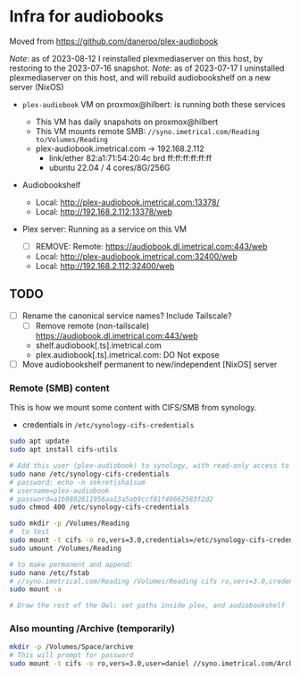 # Infra for audiobooks

Moved from <https://github.com/daneroo/plex-audiobook>

_Note_: as of 2023-08-12 I reinstalled plexmediaserver on this host, by restoring to the 2023-07-16 snapshot.
_Note_: as of 2023-07-17 I uninstalled plexmediaserver on this host, and will rebuild audiobookshelf on a new server (NixOS)

- `plex-audiobook` VM on proxmox@hilbert: is running both these services

  - This VM has daily snapshots on proxmox@hilbert
  - This VM mounts remote SMB: `//syno.imetrical.com/Reading to/Volumes/Reading`
  - plex-audiobook.imetrical.com -> 192.168.2.112
    - link/ether 82:a1:71:54:20:4c brd ff:ff:ff:ff:ff:ff
    - ubuntu 22.04 / 4 cores/8G/256G

- Audiobookshelf

  - Local: <http://plex-audiobook.imetrical.com:13378/>
  - Local: <http://192.168.2.112:13378/web>

- Plex server: Running as a service on this VM
  - [ ] REMOVE: Remote: <https://audiobook.dl.imetrical.com:443/web>
  - Local: <http://plex-audiobook.imetrical.com:32400/web>
  - Local: <http://192.168.2.112:32400/web>

## TODO

- [ ] Rename the canonical service names? Include Tailscale?
  - [ ] Remove remote (non-tailscale) <https://audiobook.dl.imetrical.com:443/web>
  - shelf.audiobook[.ts].imetrical.com
  - plex.audiobook[.ts].imetrical.com: DO Not expose
- [ ] Move audiobookshelf permanent to new/independent [NixOS] server

### Remote (SMB) content

This is how we mount some content with CIFS/SMB from synology.

- credentials in `/etc/synology-cifs-credentials`

```bash
sudo apt update
sudo apt install cifs-utils

# Add this user (plex-audiobook) to synology, with read-only access to Share(s)
sudo nano /etc/synology-cifs-credentials
# password: echo -n sekret|sha1sum
# username=plex-audiobook
# password=a1b9892611956aa13a5ab9ccf01f49662583f2d2
sudo chmod 400 /etc/synology-cifs-credentials

sudo mkdir -p /Volumes/Reading
#  to test
sudo mount -t cifs -o ro,vers=3.0,credentials=/etc/synology-cifs-credentials //syno.imetrical.com/Reading /Volumes/Reading
sudo umount /Volumes/Reading

# to make permanent and append:
sudo nano /etc/fstab
# //syno.imetrical.com/Reading /Volumes/Reading cifs ro,vers=3.0,credentials=/etc/synology-cifs-credentials
sudo mount -a

# Draw the rest of the Owl: set paths inside plex, and audiobookshelf
```

### Also mounting /Archive (temporarily)

```bash
mkdir -p /Volumes/Space/archive
# This will prompt for password
sudo mount -t cifs -o ro,vers=3.0,user=daniel //syno.imetrical.com/Archive /Volumes/Space/archive
```
